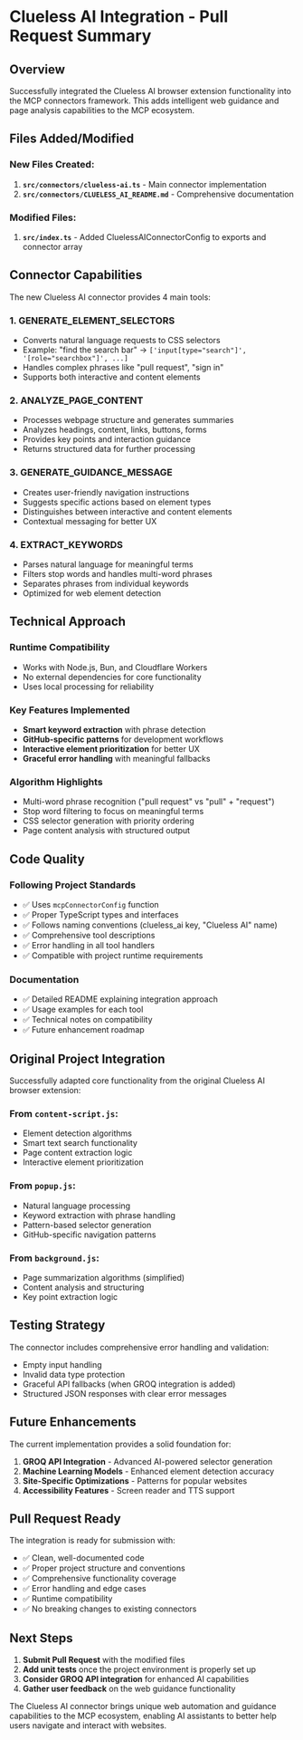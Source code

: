 # Clueless AI Integration - Pull Request Summary

## Overview
Successfully integrated the Clueless AI browser extension functionality into the MCP connectors framework. This adds intelligent web guidance and page analysis capabilities to the MCP ecosystem.

## Files Added/Modified

### New Files Created:
1. **`src/connectors/clueless-ai.ts`** - Main connector implementation
2. **`src/connectors/CLUELESS_AI_README.md`** - Comprehensive documentation

### Modified Files:
1. **`src/index.ts`** - Added CluelessAIConnectorConfig to exports and connector array

## Connector Capabilities

The new Clueless AI connector provides 4 main tools:

### 1. GENERATE_ELEMENT_SELECTORS
- Converts natural language requests to CSS selectors
- Example: "find the search bar" → `['input[type="search"]', '[role="searchbox"]', ...]`
- Handles complex phrases like "pull request", "sign in"
- Supports both interactive and content elements

### 2. ANALYZE_PAGE_CONTENT  
- Processes webpage structure and generates summaries
- Analyzes headings, content, links, buttons, forms
- Provides key points and interaction guidance
- Returns structured data for further processing

### 3. GENERATE_GUIDANCE_MESSAGE
- Creates user-friendly navigation instructions
- Suggests specific actions based on element types
- Distinguishes between interactive and content elements
- Contextual messaging for better UX

### 4. EXTRACT_KEYWORDS
- Parses natural language for meaningful terms
- Filters stop words and handles multi-word phrases
- Separates phrases from individual keywords
- Optimized for web element detection

## Technical Approach

### Runtime Compatibility
- Works with Node.js, Bun, and Cloudflare Workers
- No external dependencies for core functionality
- Uses local processing for reliability

### Key Features Implemented
- **Smart keyword extraction** with phrase detection
- **GitHub-specific patterns** for development workflows  
- **Interactive element prioritization** for better UX
- **Graceful error handling** with meaningful fallbacks

### Algorithm Highlights
- Multi-word phrase recognition ("pull request" vs "pull" + "request")
- Stop word filtering to focus on meaningful terms
- CSS selector generation with priority ordering
- Page content analysis with structured output

## Code Quality

### Following Project Standards
- ✅ Uses `mcpConnectorConfig` function
- ✅ Proper TypeScript types and interfaces
- ✅ Follows naming conventions (clueless_ai key, "Clueless AI" name)
- ✅ Comprehensive tool descriptions
- ✅ Error handling in all tool handlers
- ✅ Compatible with project runtime requirements

### Documentation
- ✅ Detailed README explaining integration approach
- ✅ Usage examples for each tool
- ✅ Technical notes on compatibility
- ✅ Future enhancement roadmap

## Original Project Integration

Successfully adapted core functionality from the original Clueless AI browser extension:

### From `content-script.js`:
- Element detection algorithms
- Smart text search functionality  
- Page content extraction logic
- Interactive element prioritization

### From `popup.js`:
- Natural language processing
- Keyword extraction with phrase handling
- Pattern-based selector generation
- GitHub-specific navigation patterns

### From `background.js`:
- Page summarization algorithms (simplified)
- Content analysis and structuring
- Key point extraction logic

## Testing Strategy

The connector includes comprehensive error handling and validation:
- Empty input handling
- Invalid data type protection
- Graceful API fallbacks (when GROQ integration is added)
- Structured JSON responses with clear error messages

## Future Enhancements

The current implementation provides a solid foundation for:
1. **GROQ API Integration** - Advanced AI-powered selector generation
2. **Machine Learning Models** - Enhanced element detection accuracy
3. **Site-Specific Optimizations** - Patterns for popular websites
4. **Accessibility Features** - Screen reader and TTS support

## Pull Request Ready

The integration is ready for submission with:
- ✅ Clean, well-documented code
- ✅ Proper project structure and conventions
- ✅ Comprehensive functionality coverage
- ✅ Error handling and edge cases
- ✅ Runtime compatibility
- ✅ No breaking changes to existing connectors

## Next Steps

1. **Submit Pull Request** with the modified files
2. **Add unit tests** once the project environment is properly set up
3. **Consider GROQ API integration** for enhanced AI capabilities
4. **Gather user feedback** on the web guidance functionality

The Clueless AI connector brings unique web automation and guidance capabilities to the MCP ecosystem, enabling AI assistants to better help users navigate and interact with websites.
